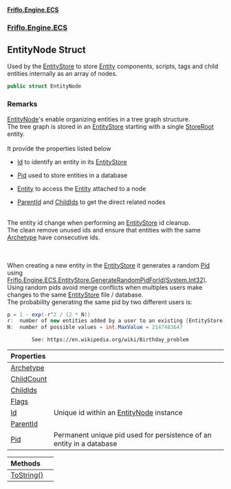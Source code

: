 #### [Friflo.Engine.ECS](index.md 'index')
### [Friflo.Engine.ECS](Friflo.Engine.ECS.md 'Friflo.Engine.ECS')

## EntityNode Struct

Used by the [EntityStore](EntityStore.md 'Friflo.Engine.ECS.EntityStore') to store [Entity](Entity.md 'Friflo.Engine.ECS.Entity') components, scripts, tags and child entities
internally as an array of nodes.

```csharp
public struct EntityNode
```

### Remarks
[EntityNode](EntityNode.md 'Friflo.Engine.ECS.EntityNode')'s enable organizing entities in a tree graph structure.<br/>
            The tree graph is stored in an [EntityStore](EntityStore.md 'Friflo.Engine.ECS.EntityStore') starting with a single [StoreRoot](EntityStore.StoreRoot.md 'Friflo.Engine.ECS.EntityStore.StoreRoot') entity.<br/><br/>
            It provide the properties listed below
            
- [Id](EntityNode.Id.md 'Friflo.Engine.ECS.EntityNode.Id') to identify an entity in its [EntityStore](EntityStore.md 'Friflo.Engine.ECS.EntityStore')
- [Pid](EntityNode.Pid.md 'Friflo.Engine.ECS.EntityNode.Pid') used to store entities in a database
- [Entity](Entity.md 'Friflo.Engine.ECS.Entity') to access the [Entity](Entity.md 'Friflo.Engine.ECS.Entity') attached to a node
- [ParentId](EntityNode.ParentId.md 'Friflo.Engine.ECS.EntityNode.ParentId') and [ChildIds](EntityNode.ChildIds.md 'Friflo.Engine.ECS.EntityNode.ChildIds') to get the direct related nodes<b>
  <see cref="P:Friflo.Engine.ECS.EntityNode.Id"/>
</b><br/>
            The entity id change when performing an [EntityStore](EntityStore.md 'Friflo.Engine.ECS.EntityStore') id cleanup.<br/>
            The clean remove unused ids and ensure that entities with the same [Archetype](EntityNode.Archetype.md 'Friflo.Engine.ECS.EntityNode.Archetype') have consecutive ids.<br/><br/><b>
  <see cref="P:Friflo.Engine.ECS.EntityNode.Pid"/>
</b><br/>
            When creating a new entity in the [EntityStore](EntityStore.md 'Friflo.Engine.ECS.EntityStore') it generates a random [Pid](EntityNode.Pid.md 'Friflo.Engine.ECS.EntityNode.Pid')
            using [Friflo.Engine.ECS.EntityStore.GenerateRandomPidForId(System.Int32)](https://docs.microsoft.com/en-us/dotnet/api/Friflo.Engine.ECS.EntityStore.GenerateRandomPidForId#Friflo_Engine_ECS_EntityStore_GenerateRandomPidForId_System_Int32_ 'Friflo.Engine.ECS.EntityStore.GenerateRandomPidForId(System.Int32)').<br/>
            Using random pids avoid merge conflicts when multiples users make changes to the same [EntityStore](EntityStore.md 'Friflo.Engine.ECS.EntityStore') file / database.<br/>
            The probability generating the same pid by two different users is:
            

```csharp
p = 1 - exp(-r^2 / (2 * N))
r:  number of new entities added by a user to an existing [EntityStore](EntityStore.md 'Friflo.Engine.ECS.EntityStore') (not the number of all entities)
N:  number of possible values = int.MaxValue = 2147483647
```
            See: https://en.wikipedia.org/wiki/Birthday_problem

| Properties | |
| :--- | :--- |
| [Archetype](EntityNode.Archetype.md 'Friflo.Engine.ECS.EntityNode.Archetype') | |
| [ChildCount](EntityNode.ChildCount.md 'Friflo.Engine.ECS.EntityNode.ChildCount') | |
| [ChildIds](EntityNode.ChildIds.md 'Friflo.Engine.ECS.EntityNode.ChildIds') | |
| [Flags](EntityNode.Flags.md 'Friflo.Engine.ECS.EntityNode.Flags') | |
| [Id](EntityNode.Id.md 'Friflo.Engine.ECS.EntityNode.Id') | Unique id within an [EntityNode](EntityNode.md 'Friflo.Engine.ECS.EntityNode') instance |
| [ParentId](EntityNode.ParentId.md 'Friflo.Engine.ECS.EntityNode.ParentId') | |
| [Pid](EntityNode.Pid.md 'Friflo.Engine.ECS.EntityNode.Pid') | Permanent unique pid used for persistence of an entity in a database |

| Methods | |
| :--- | :--- |
| [ToString()](EntityNode.ToString().md 'Friflo.Engine.ECS.EntityNode.ToString()') | |
